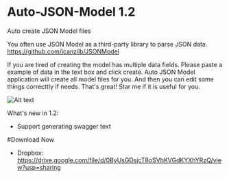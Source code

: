 # Auto-JSON-Model 1.2
Auto create JSON Model files

You often use JSON Model as a third-party library to parse JSON data.
https://github.com/icanzilb/JSONModel

If you are tired of creating the model has multiple data fields. Please paste a example of data in the text box and click create. Auto JSON Model application will create all model files for you. And then you can edit some things correcttly if needs.
That's great! Star me if it is useful for you.

![Alt text](http://i.imgur.com/SYYMxi7b.png "JSON Model")

What's new in 1.2:
- Support generating swagger text

#Download Now
+ Dropbox: https://drive.google.com/file/d/0ByUsGDsjcT8oSVhKVGdKYXhYRzQ/view?usp=sharing
